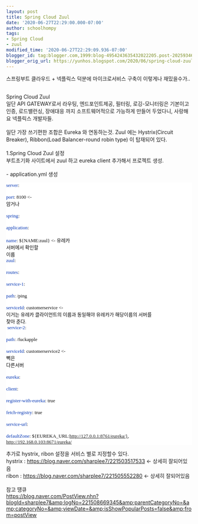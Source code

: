 ```yaml
---
layout: post
title: Spring Cloud Zuul
date: '2020-06-27T22:29:00.000-07:00'
author: schoolhompy
tags:
- Spring Cloud
- zuul
modified_time: '2020-06-27T22:29:09.936-07:00'
blogger_id: tag:blogger.com,1999:blog-4954243635432022205.post-2025934657699475817
blogger_orig_url: https://yunhos.blogspot.com/2020/06/spring-cloud-zuul.html
---
```


스프링부트 클라우드 + 넥플릭스 덕분에 마이크로서비스 구축이 이렇게나 재밌을수가..<div><br /></div><div>Spring Cloud Zuul</div><div>일단 API GATEWAY로서 라우팅, 엔드포인트제공, 필터링, 로깅-모니터링은 기본이고 인증, 로드밸런싱, 장애대응 까지 소프트웨어적으로 가능하게 만들어 두었다니, 사랑해요 넥플릭스 개발자들.</div><div><br /></div><div>일단 가장 쓰기편한 조합은 Eureka 와 연동하는것. Zuul 에는 Hystrix(Circuit Breaker), Ribbon(Load Balancer-round robin type) 이 탑재되어 있다.</div><div><br /></div><div>1.Spring Cloud Zuul 설정</div><div>부트초기화 사이트에서 zuul 하고 eureka client 추가해서 프로젝트 생성.</div><div><br /></div><div>- application.yml 생성</div><div><pre style="background-color: white; color: #080808; font-family: 'JetBrains Mono'; font-size: 9.8pt;"><span style="color: #0033b3;">server</span>:<br />  <span style="color: #0033b3;">port</span>: 8100 &lt;- 암거나<br /><br /><span style="color: #0033b3;">spring</span>:<br />  <span style="color: #0033b3;">application</span>:<br />    <span style="color: #0033b3;">name</span>: ${NAME:zuul} &lt;- 유레카 서버에서 확인할 이름<br /><span style="color: #0033b3;">zuul</span>:<br />  <span style="color: #0033b3;">routes</span>:<br />    <span style="color: #0033b3;">service-1</span>:<br />      <span style="color: #0033b3;">path</span>: /ping<br />      <span style="color: #0033b3;">serviceId</span>: customerservice &lt;- 이거는 유레카 클라이언트의 이름과 동일해야 유레카가 해당이름의 서버를 찾아 준다.<br />    <span style="color: #0033b3;">service-2</span>:<br />      <span style="color: #0033b3;">path</span>: /fuckapple<br />      <span style="color: #0033b3;">serviceId</span>: customerservice2 &lt;- 뻑은 다른서버<br /><br /><span style="color: #0033b3;">eureka</span>:<br />  <span style="color: #0033b3;">client</span>:<br />    <span style="color: #0033b3;">register-with-eureka</span>: true<br />    <span style="color: #0033b3;">fetch-registry</span>: true<br />    <span style="color: #0033b3;">service-url</span>:<br />      <span style="color: #0033b3;">defaultZone</span>: ${EUREKA_URL:http://127.0.0.1:8761/eureka/}, http://192.168.0.103:8671/eureka/</pre></div><div>추가로 hystrix, ribon 설정을 서비스 별로 지정할수 있다.</div><div>hystrix :&nbsp;<a href="https://blog.naver.com/sharplee7/221503517533">https://blog.naver.com/sharplee7/221503517533</a>&nbsp;&lt;- 상세히 잘되어있음</div><div>ribon :&nbsp;<a href="https://blog.naver.com/sharplee7/221505552280">https://blog.naver.com/sharplee7/221505552280</a>&nbsp;&lt;- 상세히 잘되어있음</div><div><br /></div><div>참고 떙큐</div><div><a href="https://blog.naver.com/PostView.nhn?blogId=sharplee7&amp;logNo=221508669345&amp;parentCategoryNo=&amp;categoryNo=&amp;viewDate=&amp;isShowPopularPosts=false&amp;from=postView">https://blog.naver.com/PostView.nhn?blogId=sharplee7&amp;logNo=221508669345&amp;parentCategoryNo=&amp;categoryNo=&amp;viewDate=&amp;isShowPopularPosts=false&amp;from=postView</a></div>